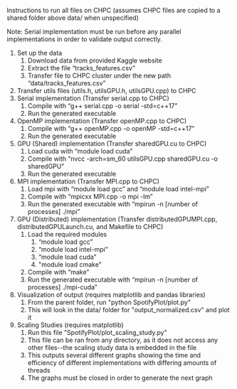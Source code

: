 Instructions to run all files on CHPC (assumes CHPC files are copied to a shared folder above data/ when unspecified)

Note: Serial implementation must be run before any parallel implementations in order to validate output correctly.

1. Set up the data
    1. Download data from provided Kaggle website
    2. Extract the file “tracks_features.csv”
    3. Transfer file to CHPC cluster under the new path “data/tracks_features.csv”
2. Transfer utils files (utils.h, utilsGPU.h, utilsGPU.cpp) to CHPC
3. Serial implementation (Transfer serial.cpp to CHPC)
    1. Compile with “g++ serial.cpp -o serial -std=c++17”
    2. Run the generated executable
4. OpenMP implementation (Transfer openMP.cpp to CHPC)
    1. Compile with “g++ openMP.cpp -o openMP -std=c++17”
    2. Run the generated executable
5. GPU (Shared) implementation (Transfer sharedGPU.cu to CHPC)
    1. Load cuda with “module load cuda”
    2. Compile with “nvcc -arch=sm_60 utilsGPU.cpp sharedGPU.cu -o sharedGPU”
    3. Run the generated executable
6. MPI implementation (Transfer MPI.cpp to CHPC)
    1. Load mpi with “module load gcc” and “module load intel-mpi”
    2. Compile with “mpicxx MPI.cpp -o mpi -lm”
    3. Run the generated executable with “mpirun -n [number of processes] ./mpi”
7. GPU (Distributed) implementation (Transfer distributedGPUMPI.cpp, distributedGPULaunch.cu, and Makefile to CHPC)
    1. Load the required modules
        1. “module load gcc”
        2. “module load intel-mpi”
        3. “module load cuda”
        4. "module load cmake"
    2. Compile with “make”
    3. Run the generated executable with “mpirun -n [number of processes] ./mpi-cuda”
8. Visualization of output (requires matplotlib and pandas libraries)
    1. From the parent folder, run "python SpotifyPlot/plot.py"
    2. This will look in the data/ folder for "output_normalized.csv" and plot it
9. Scaling Studies (requires matplotlib)
    1. Run this file "SpotifyPlot/plot_scaling_study.py"
    2. This file can be ran from any directory, as it does not access any other files--the scaling study data is embedded in the file
    3. This outputs several different graphs showing the time and efficiency of different implementations with differing amounts of threads
    4. The graphs must be closed in order to generate the next graph
